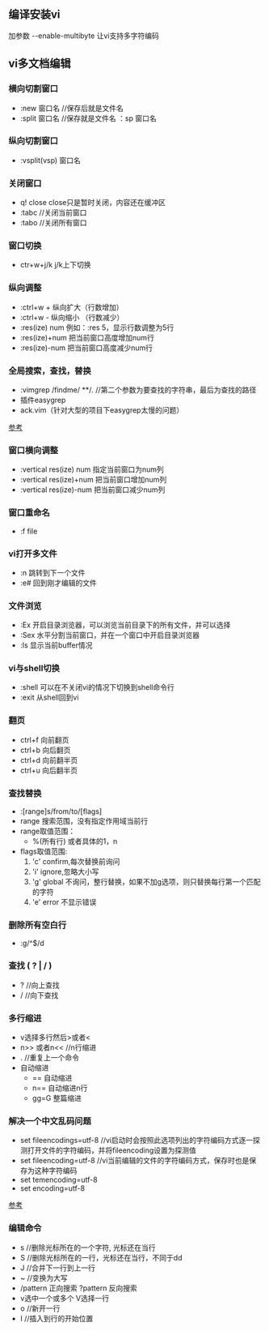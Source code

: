 ## 编译安装vi

加参数 --enable-multibyte 让vi支持多字符编码

## vi多文档编辑

### 横向切割窗口
* :new 窗口名 //保存后就是文件名
* :split 窗口名 //保存就是文件名 ：sp 窗口名

### 纵向切割窗口
* :vsplit(vsp) 窗口名 

### 关闭窗口
* q! close close只是暂时关闭，内容还在缓冲区
* :tabc //关闭当前窗口
* :tabo //关闭所有窗口

### 窗口切换
* ctr+w+j/k     j/k上下切换

### 纵向调整
* :ctrl+w + 纵向扩大（行数增加）
* :ctrl+w - 纵向缩小 （行数减少）
* :res(ize) num  例如：:res 5，显示行数调整为5行
* :res(ize)+num 把当前窗口高度增加num行
* :res(ize)-num 把当前窗口高度减少num行

### 全局搜索，查找，替换

* :vimgrep /findme/ **/*.*         //第二个参数为要查找的字符串，最后为查找的路径
* 插件easygrep
* ack.vim（针对大型的项目下easygrep太慢的问题）

[参考](http://codezye.com/2015/11/01/vim%E9%A1%B9%E7%9B%AE%E5%85%A8%E5%B1%80%E6%90%9C%E7%B4%A2%E7%9A%84%E6%96%B9%E6%B3%95%E6%AF%94%E8%BE%83/)

### 窗口横向调整
* :vertical res(ize) num 指定当前窗口为num列
* :vertical res(ize)+num 把当前窗口增加num列
* :vertical res(ize)-num 把当前窗口减少num列

### 窗口重命名
* :f file

### vi打开多文件
* :n 跳转到下一个文件
* :e# 回到刚才编辑的文件

### 文件浏览
* :Ex 开启目录浏览器，可以浏览当前目录下的所有文件，并可以选择
* :Sex 水平分割当前窗口，并在一个窗口中开启目录浏览器
* :ls 显示当前buffer情况

### vi与shell切换
* :shell 可以在不关闭vi的情况下切换到shell命令行
* :exit 从shell回到vi

### 翻页
* ctrl+f          向前翻页  
* ctrl+b          向后翻页  
* ctrl+d          向前翻半页  
* ctrl+u          向后翻半页  

### 查找替换
* :[range]s/from/to/[flags]
* range 搜索范围，没有指定作用域当前行
* range取值范围：
    * %(所有行) 或者具体的1，n 
* flags取值范围:
    1. 'c' confirm,每次替换前询问
    2. 'i' ignore,忽略大小写
    3. 'g' global 不询问，整行替换，如果不加g选项，则只替换每行第一个匹配的字符
    4. 'e' error 不显示错误
  

### 删除所有空白行
* :g/^$/d  

### 查找 ( ? | / )
* ? //向上查找
* / //向下查找

### 多行缩进
* v选择多行然后>或者<
* n>> 或者n<<    //n行缩进  
* .          //重复上一个命令
* 自动缩进
   * == 自动缩进
   * n== 自动缩进n行
   * gg=G 整篇缩进
   

### 解决一个中文乱码问题
* set fileencodings=utf-8  //vi启动时会按照此选项列出的字符编码方式逐一探测打开文件的字符编码，并将fileencoding设置为探测值
* set fileencoding=utf-8  //vi当前编辑的文件的字符编码方式，保存时也是保存为这种字符编码
* set temencoding=utf-8
* set encoding=utf-8

[参考](http://www.cnblogs.com/joeyupdo/archive/2013/03/03/2941737.html)

### 编辑命令
* s  //删除光标所在的一个字符, 光标还在当行
* S  //删除光标所在的一行，光标还在当行，不同于dd
* J  //合并下一行到上一行
* ~  //变换为大写
* /pattern 正向搜索    ?pattern  反向搜索
* v选中一个或多个  V选择一行
* o   //新开一行
* I    //插入到行的开始位置

